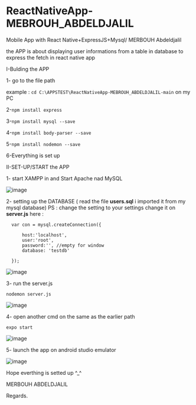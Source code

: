 # ReactNativeApp-MEBROUH_ABDELDJALIL
Mobile App with React Native+ExpressJS+Mysql/ MERBOUH Abdeldjalil

the APP is about displaying user informations from a table in database to express the fetch in react native app  

I-Bulding the APP

1- go to the file path 

example : ```cd C:\APPSTEST\ReactNativeApp-MEBROUH_ABDELDJALIL-main``` on my PC

2-```npm install express```

3-```npm install mysql --save```

4-```npm install body-parser --save```

5-```npm install nodemon --save```

6-Everything is set up

II-SET-UP/START the APP

1- start XAMPP in and Start Apache nad MySQL

![image](https://user-images.githubusercontent.com/84937719/120858040-17264c80-c57a-11eb-9acf-e4c0fbd55a98.png)

2- setting up the DATABASE ( read the file **users.sql** i imported it from my mysql database)
PS : change the setting to your settings
change it on **server.js** 
here :

```
  var con = mysql.createConnection({

      host:'localhost',
      user:'root',
      password:'', //empty for window
      database: 'testdb'

  });
```
![image](https://user-images.githubusercontent.com/84937719/120858084-2907ef80-c57a-11eb-8d0c-c37f099c76f5.png)

3- run the server.js  

```nodemon server.js```

![image](https://user-images.githubusercontent.com/84937719/120858125-3ae99280-c57a-11eb-8ed0-da491a8f84e0.png)

4- open another cmd on the same as the earlier path

```expo start```

![image](https://user-images.githubusercontent.com/84937719/120858185-5785ca80-c57a-11eb-9ada-bfee40076865.png)

5- launch the app on android studio emulator 

![image](https://user-images.githubusercontent.com/84937719/120858275-784e2000-c57a-11eb-9a27-ef1538055799.png)

Hope everthing is setted up ^_^

MERBOUH ABDELDJALIL 

Regards.




